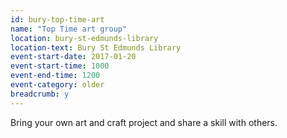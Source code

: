 ```yaml
---
id: bury-top-time-art
name: "Top Time art group"
location: bury-st-edmunds-library
location-text: Bury St Edmunds Library
event-start-date: 2017-01-20
event-start-time: 1000
event-end-time: 1200
event-category: older
breadcrumb: y
---
```


Bring your own art and craft project and share a skill with others.
